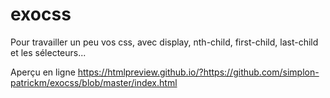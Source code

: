 # exocss
Pour travailler un peu vos css, avec display, nth-child, first-child, last-child et les sélecteurs...

Aperçu en ligne
https://htmlpreview.github.io/?https://github.com/simplon-patrickm/exocss/blob/master/index.html
